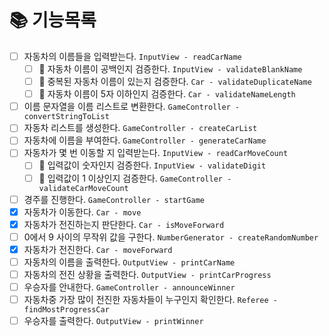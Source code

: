 # 📚 기능목록
- [ ] 자동차의 이름들을 입력받는다. ``InputView - readCarName``
  - [ ] 🚫 자동차 이름이 공백인지 검증한다. ``InputView - validateBlankName``
  - [ ] 🚫 중복된 자동차 이름이 있는지 검증한다. ``Car - validateDuplicateName``
  - [ ] 🚫 자동차 이름이 5자 이하인지 검증한다. ``Car - validateNameLength``
- [ ] 이름 문자열을 이름 리스트로 변환한다. ``GameController - convertStringToList``
- [ ] 자동차 리스트를 생성한다. ``GameController - createCarList``
- [ ] 자동차에 이름을 부여한다. ``GameController - generateCarName``
- [ ] 자동차가 몇 번 이동할 지 입력받는다.  ``InputView - readCarMoveCount``
  - [ ] 🚫 입력값이 숫자인지 검증한다. ``InputView - validateDigit``
  - [ ] 🚫 입력값이 1 이상인지 검증한다. ``GameController - validateCarMoveCount``
- [ ] 경주를 진행한다. ``GameController - startGame``
- [x] 자동차가 이동한다. ``Car - move``
- [x] 자동차가 전진하는지 판단한다. ``Car - isMoveForward``
- [ ] 0에서 9 사이의 무작위 값을 구한다. ``NumberGenerator - createRandomNumber`` 
- [x] 자동차가 전진한다. ``Car - moveForward``
- [ ] 자동차의 이름을 출력한다. ``OutputView - printCarName``
- [ ] 자동차의 전진 상황을 출력한다. ``OutputView - printCarProgress``
- [ ] 우승자를 안내한다. ``GameController - announceWinner``
- [ ] 자동차중 가장 많이 전진한 자동차들이 누구인지 확인한다. ``Referee - findMostProgressCar``
- [ ] 우승자를 출력한다. ``OutputView - printWinner``
